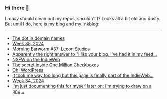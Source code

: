 ### Hi there 👋

I _really_ should clean out my repos, shouldn't I? Looks all a bit old and dusty. But until I do, here is [my blog](https://lostfocus.de/) and [my linkblog](https://dominikschwind.com/links):

--- 

<!-- POST-LIST:START -->
- [The dot in domain names](https://jpmens.net/2024/09/04/the-dot-in-domain-names/)
- [Week 35, 2024](https://lostfocus.de/2024/09/05/week-35-2024/)
- [Morning Earworm #37: Lecon Studios](https://lostfocus.de/2024/09/05/morning-earworm-37-lecon-studios/)
- [Apparently the right answer to &quot;I like your blog, I&#39;ve had it in my feed…](https://lostfocus.de/2024/09/03/233254/)
- [NSFW on the IndieWeb](https://www.lazaruscorporation.co.uk/blogs/artists-notebook/posts/nsfw-on-the-indieweb)
- [The secret inside One Million Checkboxes](https://eieio.games/essays/the-secret-in-one-million-checkboxes/)
- [Oh, WordPress](https://lostfocus.de/2024/08/28/oh-wordpress/)
- [It took me way too long but this page is finally part of the IndieWeb…](https://lostfocus.de/2024/08/27/233245/)
- [Week 34, 2024](https://lostfocus.de/2024/08/25/week-34-2024/)
- [I&#39;m just documenting this for myself later on: I&#39;m trying to draw on a png…](https://lostfocus.de/2024/08/24/233231/)
<!-- POST-LIST:END -->

<!--
**lostfocus/lostfocus** is a ✨ _special_ ✨ repository because its `README.md` (this file) appears on your GitHub profile.

Here are some ideas to get you started:

- 🔭 I’m currently working on ...
- 🌱 I’m currently learning ...
- 👯 I’m looking to collaborate on ...
- 🤔 I’m looking for help with ...
- 💬 Ask me about ...
- 📫 How to reach me: ...
- 😄 Pronouns: ...
- ⚡ Fun fact: ...
-->
